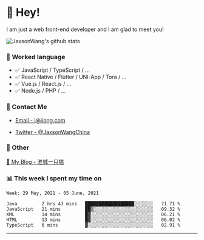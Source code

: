 # 👋 Hey!

I am just a web front-end developer and I am glad to meet you!

![JaxsonWang's github stats](https://github-readme-stats.vercel.app/api?username=JaxsonWang&&show_icons=true&&title_color=1abc9c&&icon_color=1abc9c)


### 📝 Worked language

- ✅ JavaScript / TypeScript / ...
- ✅ React Native / Flutter / UNI-App / Tora / ...
- ✅ Vue.js / React.js / ...
- ✅ Node.js / PHP / ...

### 📮 Contact Me

- [Email - i@iiong.com](mailto:i@iiong.com)

- [Twitter - @JaxsonWangChina](https://twitter.com/JaxsonWangChina)

### 🤪 Other

[📌 My Blog - 淮城一只猫](https://iiong.com)

### 📊 This week I spent my time on

<!--START_SECTION:waka-->
```text
Week: 29 May, 2021 - 05 June, 2021

Java         2 hrs 43 mins   ██████████████████░░░░░░░   71.71 % 
JavaScript   21 mins         ██▒░░░░░░░░░░░░░░░░░░░░░░   09.32 % 
XML          14 mins         █▓░░░░░░░░░░░░░░░░░░░░░░░   06.21 % 
HTML         13 mins         █▓░░░░░░░░░░░░░░░░░░░░░░░   06.02 % 
TypeScript   6 mins          ▓░░░░░░░░░░░░░░░░░░░░░░░░   02.91 % 
```
<!--END_SECTION:waka-->

---
